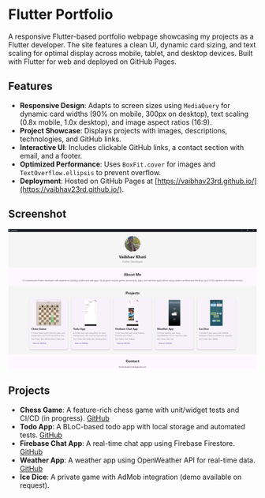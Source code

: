 # Flutter Portfolio

A responsive Flutter-based portfolio webpage showcasing my projects as a Flutter developer. The site features a clean UI, dynamic card sizing, and text scaling for optimal display across mobile, tablet, and desktop devices. Built with Flutter for web and deployed on GitHub Pages.

## Features
- **Responsive Design**: Adapts to screen sizes using `MediaQuery` for dynamic card widths (90% on mobile, 300px on desktop), text scaling (0.8x mobile, 1.0x desktop), and image aspect ratios (16:9).
- **Project Showcase**: Displays projects with images, descriptions, technologies, and GitHub links.
- **Interactive UI**: Includes clickable GitHub links, a contact section with email, and a footer.
- **Optimized Performance**: Uses `BoxFit.cover` for images and `TextOverflow.ellipsis` to prevent overflow.
- **Deployment**: Hosted on GitHub Pages at [https://vaibhav23rd.github.io/](https://vaibhav23rd.github.io/).
  
## Screenshot
![Portfolio Screenshot](screenshots/protfolio.png)

## Projects
- **Chess Game**: A feature-rich chess game with unit/widget tests and CI/CD (in progress). [GitHub](https://github.com/Vaibhav23rd/ci-cd_chess_game)
- **Todo App**: A BLoC-based todo app with local storage and automated tests. [GitHub](https://github.com/Vaibhav23rd/bloc_todo_app)
- **Firebase Chat App**: A real-time chat app using Firebase Firestore. [GitHub](https://github.com/Vaibhav23rd/firebase_chat_app)
- **Weather App**: A weather app using OpenWeather API for real-time data. [GitHub](https://github.com/Vaibhav23rd/api_weather_app)
- **Ice Dice**: A private game with AdMob integration (demo available on request).
